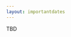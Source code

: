 ```yaml
---
layout: importantdates
---
```

TBD
<!--
<style type="text/css">
  td {
    padding: 0 15px;
    line-height: 2;
  }
  td:first-child {
  font-weight: bold
}
td:nth-child(2) {
  font-weight: bold
}
</style>
<table border=1 frame=void rules=rows style="margin-left: auto;
  margin-right: auto;   text-align: center;
">
  
  <tr>
    <th style="font-size: 20px">First name</th>
    <th style="font-size: 20px">Last name</th>
    <th style="font-size: 20px">Organization</th>
  </tr>
      <tr>
    <td>1</td>
    <td>1</td>
    <td>1</td>
  </tr>
    <tr>
    <td>2</td>
    <td>2</td>
    <td>2</td>
  </tr>
    <tr>
    <td>3</td>
    <td>3</td>
    <td>3</td>
  </tr>
    <tr>
    <td>4</td>
    <td>4</td>
    <td>4</td>
  </tr>
    <tr>
    <td>5</td>
    <td>5</td>
    <td>5</td>
  </tr>
  -->
</table>
